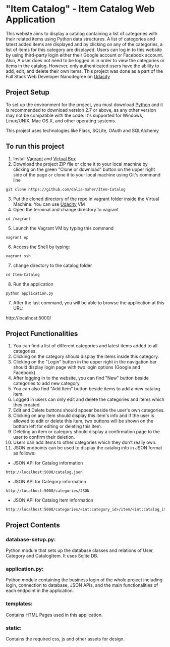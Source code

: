 # "Item Catalog" - Item Catalog Web Application

This webiste aims to display a catalog containing a list of categories with their related items using Python data structures. A list of categories and latest added items are displayed and by clicking on any of the categories, a list of items for this  category are displayed. Users can log in to this website by using third-party login either their Google account or Facebook account. Also, A user does not need to be logged in in order to view the categories or items in the catalog. However, only authenticated users have the ability to add, edit, and delete their own items. This project was done as a part of the Full Stack Web Developer Nanodegree on [Udacity](https://www.udacity.com/course/full-stack-web-developer-nanodegree--nd004)

## Project Setup

To set up the environment for the project, you must download [Python](https://www.python.org/downloads) and it is recommended to download version 2.7 or above, as any other version may not be compatible with the code. It's supported for Windows, Linux/UNIX, Mac OS X, and other operating systems.

This project uses technologies like Flask, SQLite, OAuth and SQLAlchemy

## To run this project

1. Install [Vagrant](https://www.vagrantup.com/) and [Virtual Box](https://www.virtualbox.org/)
2. Download the project ZIP file or clone it to your local machine by clicking on the green "Clone or download" button on the upper right side of the page
`or`
clone it to your local machine using Git's command line
```
git clone https://github.com/dalia-maher/Item-Catalog
```
3. Put the cloned directory of the repo in vagrant folder inside the Virtual Machine. You can use [Udacity](https://github.com/udacity/fullstack-nanodegree-vm) VM
4. Open the terminal and change directory to vagrant
```
cd /vagrant
```
5. Launch the Vagrant VM by typing this command
```
vagrant up
```
6. Access the Shell by typing:
```
vagrant ssh
``` 
7. change directory to the catalog folder
```
cd Item-Catalog
``` 
8. Run the application
```
python application.py
``` 
7. After the last command, you will be able to browse the application at this URL:

http://localhost:5000/


## Project Functionalities

1. You can find a list of different categories and latest items added to all categories.
2. Clicking on the category should display the items inside this category.
3. Clicking on the "Login" button in the upper right in the navigation bar should display login page with two login options (Google and Facebook).
4. After logging in to the website, you can find "New" button beside categories to add new category.
5. You can also find "Add Item" button beside items to add a new catalog item.
6. Logged in users can only edit and delete the categories and items which they created.
7. Edit and Delete buttons should appear beside the user's own categories.
8. Clicking on any item should display this item's info and if the user is allowed to edit or delete this item, two buttons will be shown on the bottom left for editing or deleting this item.
9. Deleting an item or category should display a confirmation page to the user to confirm their deletion.
10. Users can add items to other categories which they don't really own.
11. JSON endpoints can be used to display the catalog info in JSON format as follows:
- JSON API for Catalog information
```
http://localhost:5000/catalog.json
```
- JSON API for Category information
```
http://localhost:5000/categories/JSON
```
- JSON API for Catalog Item information
```
http://localhost:5000/categories/<int:category_id>/item/<int:catalog_item_id>/JSON
```

## Project Contents

### database-setup.py:
Python module that sets up the database classes and relations of User, Category and CatalogItem. It uses Sqlite DB.

### application.py:
Python module containing the business login of the whole project including login, connection to database, JSON APIs, and the main functionalities of each endpoint in the application.

### templates:
Contains HTML Pages used in this application.

### static:
Contains the required css, js and other assets for design.

